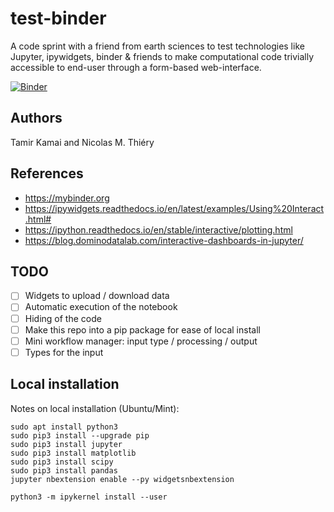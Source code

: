 # test-binder

A code sprint with a friend from earth sciences to test technologies
like Jupyter, ipywidgets, binder & friends to make computational code
trivially accessible to end-user through a form-based web-interface.

[![Binder](http://mybinder.org/badge.svg)](http://mybinder.org:/repo/nthiery/test-binder/)

## Authors

Tamir Kamai and Nicolas M. Thiéry

## References

- https://mybinder.org
- https://ipywidgets.readthedocs.io/en/latest/examples/Using%20Interact.html#
- https://ipython.readthedocs.io/en/stable/interactive/plotting.html
- https://blog.dominodatalab.com/interactive-dashboards-in-jupyter/

## TODO

- [ ] Widgets to upload / download data
- [ ] Automatic execution of the notebook
- [ ] Hiding of the code
- [ ] Make this repo into a pip package for ease of local install
- [ ] Mini workflow manager: input type / processing / output
- [ ] Types for the input

## Local installation

Notes on local installation (Ubuntu/Mint):

    sudo apt install python3
    sudo pip3 install --upgrade pip
    sudo pip3 install jupyter
    sudo pip3 install matplotlib
    sudo pip3 install scipy
    sudo pip3 install pandas
    jupyter nbextension enable --py widgetsnbextension

    python3 -m ipykernel install --user
